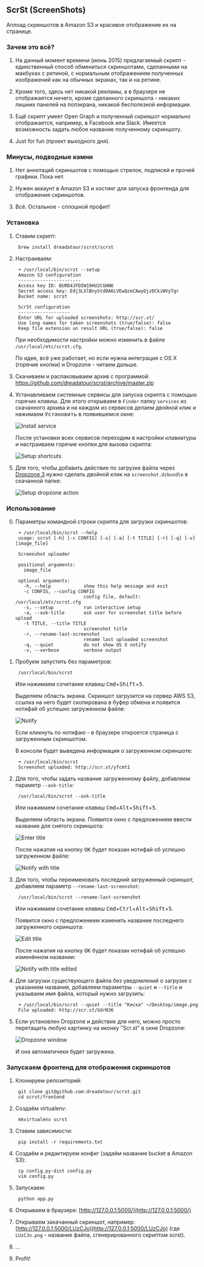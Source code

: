 ## ScrSt (ScreenShots)

Аплоад скриншотов в Amazon S3 и красивое отображение их на странице.


### Зачем это всё?

1. На данный момент времени (июнь 2015) предлагаемый скрипт - единственный способ обмениться скриншотами, сделанными на макбуках с ретиной, с нормальным отображением полученных изображений как на обычных экранах, так и на ретине.

2. Кроме того, здесь нет никакой рекламы, а в браузере не отображается ничего, кроме сделанного скриншота - никаких лишних панелей на полэкрана, никакой бесполезной информации.

3. Ещё скрипт умеет Open Graph и полученный скриншот нормально отображается, например, в Facebook или Slack. Имеется возможность задать любое название полученному скриншоту.

4. Just for fun (проект выходного дня).


### Минусы, подводные камни

1. Нет аннотаций скриншотов с помощью стрелок, подписей и прочей графики. Пока нет.

2. Нужен аккаунт в Amazon S3 и хостинг для запуска фронтенда для отображения скриншотов.

3. Всё. Остальное - сплошной профит!


### Установка

1. Ставим скрипт:

		brew install dreadatour/scrst/scrst

2. Настраиваем:

		➜ /usr/local/bin/scrst --setup
		Amazon S3 configuration
		-----------------------
		Access key ID: BURD4JFDIW19HU2CGHN6
		Secret access key: Edj3LXlBnyStd0A6LVEwQzeCAwyDjzDCkiWVyTgr
		Bucket name: scrst

		ScrSt configuration
		-------------------
		Enter URL for uploaded screenshots: http://scr.st/
		Use long names for taken screenshots (true/false): false
		Keep file extension un result URL (true/false): false

	При необходимости настройки можно изменить в файле `/usr/local/etc/scrst.cfg`.

	По идее, всё уже работает, но если нужна интеграция с OS X (горячие кнопки) и Dropzone - читаем дальше.

3. Скачиваем и распаковываем архив с программой: https://github.com/dreadatour/scrst/archive/master.zip

4. Устанавливаем системные сервисы для запуска скрипта с помощью горячих клавиш. Для этого открываем в `Finder` папку `services` из скачанного архива и на каждом из сервисов делаем двойной клик и нажимаем <kbd>Установить</kbd> в появившемся окне:

	![Install service](https://raw.githubusercontent.com/dreadatour/scrst/master/screenshots/service-install.png)

	После установки всех сервисов переходим в настройки клавиатуры и настраиваем горячие кнопки для вызова скрипта:

	![Setup shortcuts](https://raw.githubusercontent.com/dreadatour/scrst/master/screenshots/setup-shortcuts.png)

5. Для того, чтобы добавить действие по загрузке файла через [Dropzone 3](https://aptonic.com/dropzone3/) нужно сделать двойной клик на `screenshot.dzbundle` в скачанной папке:

	![Setup dropzone action](https://raw.githubusercontent.com/dreadatour/scrst/master/screenshots/dropzone.png)


### Использование

0. Параметры командной строки скрипта для загрузки скриншотов:

		➜ /usr/local/bin/scrst --help
		usage: scrst [-h] [-c CONFIG] [-s] [-a] [-t TITLE] [-r] [-q] [-v] [image_file]

		Screenshot uploader

		positional arguments:
		  image_file

		optional arguments:
		  -h, --help            show this help message and exit
		  -c CONFIG, --config CONFIG
		                        config file, default: /usr/local/etc/scrst.cfg
		  -s, --setup           run interactive setup
		  -a, --ask-title       ask user for screenshot title before upload
		  -t TITLE, --title TITLE
		                        screenshot title
		  -r, --rename-last-screenshot
		                        rename last uploaded screenshot
		  -q, --quiet           do not show OS X notify
		  -v, --verbose         verbose output

1. Пробуем запустить без параметров:

		/usr/local/bin/scrst

	Или нажимаем сочетание клавиш <kbd>Cmd</kbd>+<kbd>Shift</kbd>+<kbd>5</kbd>.

	Выделяем область экрана. Скриншот загрузится на сервер AWS S3, ссылка на него будет скопирована в буфер обмена и появится нотифай об успешно загруженном файле:

	![Notify](https://raw.githubusercontent.com/dreadatour/scrst/master/screenshots/notify.png)

	Если кликнуть по нотифаю - в браузере откроется страница с загруженным скриншотом.

	В консоли будет выведена информация о загруженном скриншоте:

		➜ /usr/local/bin/scrst
		Screenshot uploaded: http://scr.st/yfcmt1

2. Для того, чтобы задать название загруженному файлу, добавляем параметр `--ask-title`:

		/usr/local/bin/scrst --ask-title

	Или нажимаем сочетание клавиш <kbd>Cmd</kbd>+<kbd>Alt</kbd>+<kbd>Shift</kbd>+<kbd>5</kbd>.

	Выделяем область экрана. Появится окно с предложением ввести название для снятого скриншота:

	![Enter title](https://raw.githubusercontent.com/dreadatour/scrst/master/screenshots/title-enter.png)

	После нажатия на кнопку <kbd>OK</kbd> будет показан нотифай об успешно загруженном файле:

	![Notify with title](https://raw.githubusercontent.com/dreadatour/scrst/master/screenshots/notify-title.png)

3. Для того, чтобы переименовать последний загруженный скриншот, добавляем параметр `--rename-last-screenshot`:

		/usr/local/bin/scrst --rename-last-screenshot

	Или нажимаем сочетание клавиш <kbd>Cmd</kbd>+<kbd>Ctrl</kbd>+<kbd>Alt</kbd>+<kbd>Shift</kbd>+<kbd>5</kbd>.

	Появится окно с предложением изменить название последнего загруженного скриншота:

	![Edit title](https://raw.githubusercontent.com/dreadatour/scrst/master/screenshots/title-edit.png)

	После нажатия на кнопку <kbd>OK</kbd> будет показан нотифай об успешно изменённом названии:

	![Notify with title edited](https://raw.githubusercontent.com/dreadatour/scrst/master/screenshots/notify-title-edit.png)

4. Для загрузки существующего файла без уведомлений о загрузке с указанием названия, добавляем параметры `--quiet` и `--title` и указываем имя файла, который нужно загрузить:

		➜ /usr/local/bin/scrst --quiet --title "Киска" ~/Desktop/image.png
		File uploaded: http://scr.st/GdrN36

5. Если установлен Dropzone и действие для него, можно просто перетащить любую картинку на иконку "Scr.st" в окне Dropzone:

	![Dropzone window](https://raw.githubusercontent.com/dreadatour/scrst/master/screenshots/dropzone-window.png)

	И она автоматичеки будет загружена.


### Запускаем фронтенд для отображения скриншотов

1. Клонируем репозиторий:

		git clone git@github.com:dreadatour/scrst.git
        cd scrst/frontend

2. Создаём virtualenv:

        mkvirtualenv scrst

3. Ставим зависимости:

        pip install -r requirements.txt

4. Создаём и редактируем конфиг (задаём название bucket в Amazon S3):

		cp config.py-dist config.py
		vim config.py

5. Запускаем:

        python app.py

6. Открываем в браузере: [http://127.0.0.1:5000/](http://127.0.0.1:5000/)
7. Открываем закачанный скриншот, например: [http://127.0.0.1:5000/LUzCJo](http://127.0.0.1:5000/LUzCJo) (где `LUzCJo.png` - название файла, сгенерированного скриптом scrst).
8. ...
9. Profit!
